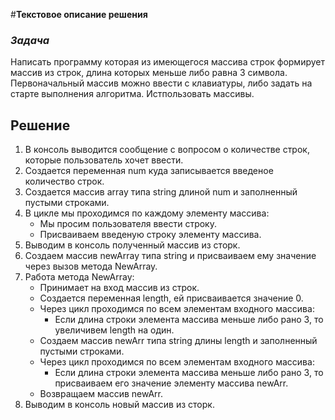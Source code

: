 #**Текстовое описание решения**
### *Задача*
Написать программу которая из имеющегося массива строк формирует массив из строк, длина которых меньше либо равна 3 символа. Первоначальный массив можно ввести с клавиатуры, либо задать на старте выполнения алгоритма. Истпользовать массивы.
## **Решение**
1. В консоль выводится сообщение с вопросом о количестве строк, которые пользователь хочет ввести.
2. Создается переменная num куда записывается введеное количество строк.
3. Создается массив array типа string длиной num и заполненный пустыми строками.
4. В цикле мы проходимся по каждому элементу массива:
    * Мы просим пользователя ввести строку.
    * Присваиваем введеную строку элементу массива.
5. Выводим в консоль полученный массив из сторк.
6. Создаем массив newArray типа string и присваиваем ему значение через вызов метода NewArray.
7. Работа метода NewArray:
    + Принимает на вход массив из строк.
    + Создается переменная length, ей присваивается значение 0.
    + Через цикл проходимся по всем элементам входного массива:
        - Если длина строки элемента массива меньше либо рано 3, то увеличивем length на один.
    + Создаем массив newArr типа string длины length  и заполненный пустыми строками.
    + Через цикл проходимся по всем элементам входного массива:
        - Если длина строки элемента массива меньше либо рано 3, то присваиваем его значение элементу массива newArr.
    + Возвращаем массив newArr.
8. Выводим в консоль новый массив из сторк.
